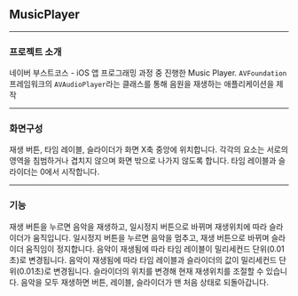 ## MusicPlayer
-----------------
### 프로젝트 소개

네이버 부스트코스 - iOS 앱 프로그래밍 과정 중 진행한 Music Player.
`AVFoundation` 프레임워크의 `AVAudioPlayer`라는 클래스를 통해 음원을 재생하는 애플리케이션을 제작

-----------------
### 화면구성

재생 버튼, 타임 레이블, 슬라이더가 화면 X축 중앙에 위치합니다.
각각의 요소는 서로의 영역을 침범하거나 겹치지 않으며 화면 밖으로 나가지 않도록 합니다.
타임 레이블과 슬라이더는 0에서 시작합니다.

--------------------
### 기능

재생 버튼을 누르면 음악을 재생하고, 일시정지 버튼으로 바뀌며 재생위치에 따라 슬라이더가 움직입니다.
일시정지 버튼을 누르면 음악을 멈추고, 재생 버튼으로 바뀌며 슬라이더 움직임이 정지합니다.
음악이 재생됨에 따라 타임 레이블이 밀리세컨드 단위(0.01초)로 변경됩니다.
음악이 재생됨에 따라 타임 레이블과 슬라이더의 값이 밀리세컨드 단위(0.01초)로 변경됩니다.
슬라이더의 위치를 변경해 현재 재생위치를 조절할 수 있습니다.
음악을 모두 재생하면 버튼, 레이블, 슬라이더가 맨 처음 상태로 되돌아갑니다.
